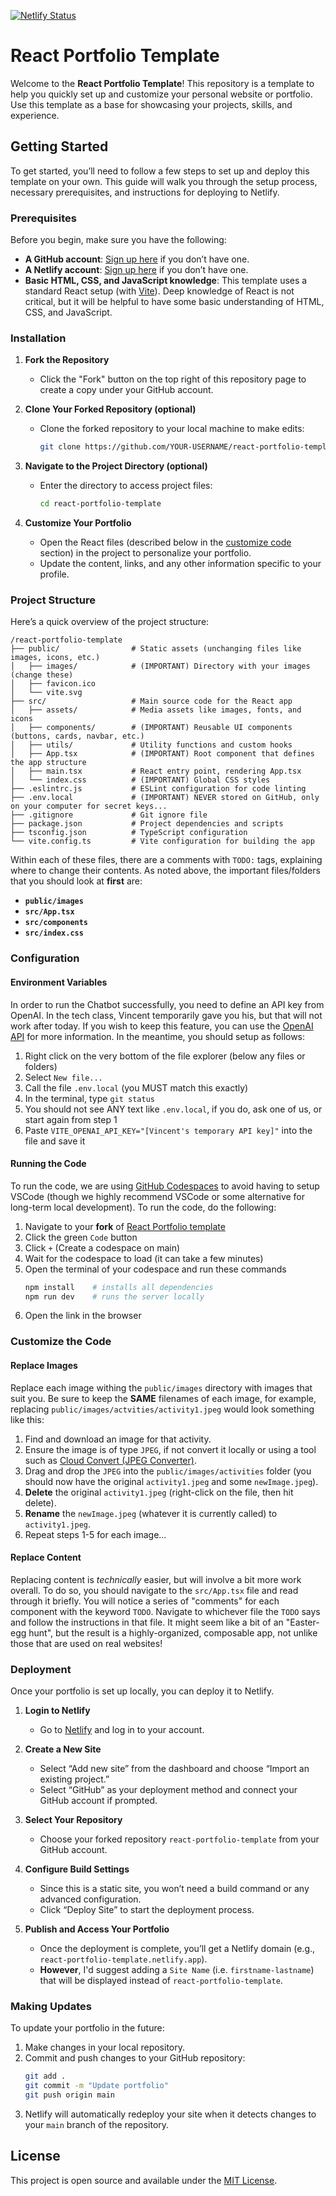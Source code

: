 [![Netlify Status](https://api.netlify.com/api/v1/badges/ce2b1432-c8f7-432a-a99d-b9dd7882bf8c/deploy-status)](https://app.netlify.com/sites/william-derocco/deploys)

# React Portfolio Template

Welcome to the **React Portfolio Template**! This repository is a template to help you quickly set up and customize your personal website or portfolio. Use this template as a base for showcasing your projects, skills, and experience.

## Getting Started

To get started, you’ll need to follow a few steps to set up and deploy this template on your own. This guide will walk you through the setup process, necessary prerequisites, and instructions for deploying to Netlify.

### Prerequisites

Before you begin, make sure you have the following:
- **A GitHub account**: [Sign up here](https://github.com/) if you don’t have one.
- **A Netlify account**: [Sign up here](https://www.netlify.com/) if you don’t have one.
- **Basic HTML, CSS, and JavaScript knowledge**: This template uses a standard React setup (with [Vite](https://vite.dev/)). Deep knowledge of React is not critical, but it will be helpful to have some basic understanding of HTML, CSS, and JavaScript.

### Installation

1. **Fork the Repository**
   - Click the "Fork" button on the top right of this repository page to create a copy under your GitHub account.
  
2. **Clone Your Forked Repository (optional)**
   - Clone the forked repository to your local machine to make edits:
     ```bash
     git clone https://github.com/YOUR-USERNAME/react-portfolio-template.git
     ```

3. **Navigate to the Project Directory (optional)**
   - Enter the directory to access project files:
     ```bash
     cd react-portfolio-template
     ```

4. **Customize Your Portfolio**
   - Open the React files (described below in the [customize code](#customize-the-code) section) in the project to personalize your portfolio.
   - Update the content, links, and any other information specific to your profile.
  
### Project Structure

Here’s a quick overview of the project structure:

```
/react-portfolio-template
├── public/                # Static assets (unchanging files like images, icons, etc.)
│   ├── images/            # (IMPORTANT) Directory with your images (change these)
│   ├── favicon.ico
│   └── vite.svg
├── src/                   # Main source code for the React app
│   ├── assets/            # Media assets like images, fonts, and icons
│   ├── components/        # (IMPORTANT) Reusable UI components (buttons, cards, navbar, etc.)
│   ├── utils/             # Utility functions and custom hooks
│   ├── App.tsx            # (IMPORTANT) Root component that defines the app structure
│   ├── main.tsx           # React entry point, rendering App.tsx
│   └── index.css          # (IMPORTANT) Global CSS styles
├── .eslintrc.js           # ESLint configuration for code linting
├── .env.local             # (IMPORTANT) NEVER stored on GitHub, only on your computer for secret keys...
├── .gitignore             # Git ignore file
├── package.json           # Project dependencies and scripts
├── tsconfig.json          # TypeScript configuration
└── vite.config.ts         # Vite configuration for building the app
```

Within each of these files, there are a comments with `TODO:` tags, explaining where to change their contents. As noted above, the important files/folders that you should look at **first** are:

- **`public/images`**
- **`src/App.tsx`**
- **`src/components`**
- **`src/index.css`**

### Configuration

#### Environment Variables

In order to run the Chatbot successfully, you need to define an API key from OpenAI. In the tech class, Vincent temporarily gave you his, but that will not work after today. If you wish to keep this feature, you can use the [OpenAI API](https://openai.com/index/openai-api/) for more information. In the meantime, you should setup as follows:

1. Right click on the very bottom of the file explorer (below any files or folders)
2. Select `New file...`
3. Call the file `.env.local` (you MUST match this exactly)
4. In the terminal, type `git status`
5. You should not see ANY text like `.env.local`, if you do, ask one of us, or start again from step 1
5. Paste `VITE_OPENAI_API_KEY="[Vincent's temporary API key]"` into the file and save it

#### Running the Code

To run the code, we are using [GitHub Codespaces](https://github.com/features/codespaces) to avoid having to setup VSCode (though we highly recommend VSCode or some alternative for long-term local development). To run the code, do the following:

1. Navigate to your **fork** of [React Portfolio template](https://github.com/wderocco8/react-portfolio-template)
2. Click the green `Code` button
3. Click `+` (Create a codespace on main)
4. Wait for the codespace to load (it can take a few minutes)
5. Open the terminal of your codespace and run these commands
   ```sh
   npm install    # installs all dependencies
   npm run dev    # runs the server locally
   ```
6. Open the link in the browser

### Customize the Code

#### Replace Images

Replace each image withing the `public/images` directory with images that suit you. Be sure to keep the **SAME** filenames of each image, for example, replacing `public/images/actvities/activity1.jpeg` would look something like this:

1. Find and download an image for that activity.
2. Ensure the image is of type `JPEG`, if not convert it locally or using a tool such as [Cloud Convert (JPEG Converter)](https://cloudconvert.com/jpeg-converter).
3. Drag and drop the `JPEG` into the `public/images/activities` folder (you should now have the original `activity1.jpeg` and some `newImage.jpeg`).
4. **Delete** the original `activity1.jpeg` (right-click on the file, then hit delete).
5. **Rename** the `newImage.jpeg` (whatever it is currently called) to `activity1.jpeg`.
6. Repeat steps 1-5 for each image...

#### Replace Content

Replacing content is *technically* easier, but will involve a bit more work overall. To do so, you should navigate to the `src/App.tsx` file and read through it briefly. You will notice a series of "comments" for each component with the keyword `TODO`. Navigate to whichever file the `TODO` says and follow the instructions in that file. It might seem like a bit of an "Easter-egg hunt", but the result is a highly-organized, composable app, not unlike those that are used on real websites!

### Deployment

Once your portfolio is set up locally, you can deploy it to Netlify.

1. **Login to Netlify**
   - Go to [Netlify](https://www.netlify.com/) and log in to your account.

2. **Create a New Site**
   - Select “Add new site” from the dashboard and choose “Import an existing project.”
   - Select “GitHub” as your deployment method and connect your GitHub account if prompted.

3. **Select Your Repository**
   - Choose your forked repository `react-portfolio-template` from your GitHub account.

4. **Configure Build Settings**
   - Since this is a static site, you won’t need a build command or any advanced configuration.
   - Click “Deploy Site” to start the deployment process.

5. **Publish and Access Your Portfolio**
   - Once the deployment is complete, you’ll get a Netlify domain (e.g., `react-portfolio-template.netlify.app`).
   - **However**, I'd suggest adding a `Site Name` (i.e. `firstname-lastname`) that will be displayed instead of `react-portfolio-template`.

### Making Updates

To update your portfolio in the future:
1. Make changes in your local repository.
2. Commit and push changes to your GitHub repository:
   ```bash
   git add .
   git commit -m "Update portfolio"
   git push origin main
   ```
3. Netlify will automatically redeploy your site when it detects changes to your `main` branch of the repository.

## License
This project is open source and available under the [MIT License](LICENSE).

